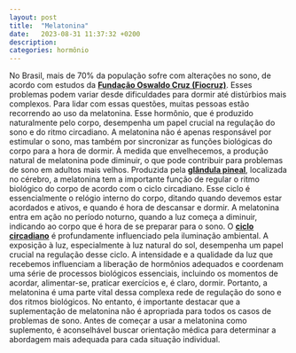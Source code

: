```yaml
---
layout: post
title:  "Melatonina"
date:   2023-08-31 11:37:32 +0200
description: 
categories: hormônio
---
```

No Brasil, mais de 70% da população sofre com alterações no sono, de acordo com estudos da **[Fundação Oswaldo Cruz (Fiocruz)](https://portal.fiocruz.br/)**. Esses problemas podem variar desde dificuldades para dormir até distúrbios mais complexos. Para lidar com essas questões, muitas pessoas estão recorrendo ao uso da melatonina. Esse hormônio, que é produzido naturalmente pelo corpo, desempenha um papel crucial na regulação do sono e do ritmo circadiano.
A melatonina não é apenas responsável por estimular o sono, mas também por sincronizar as funções biológicas do corpo para a hora de dormir. À medida que envelhecemos, a produção natural de melatonina pode diminuir, o que pode contribuir para problemas de sono em adultos mais velhos.
Produzida pela **[glândula pineal](https://pt.wikipedia.org/wiki/Gl%C3%A1ndula_pineal)**, localizada no cérebro, a melatonina tem a importante função de regular o ritmo biológico do corpo de acordo com o ciclo circadiano. Esse ciclo é essencialmente o relógio interno do corpo, ditando quando devemos estar acordados e ativos, e quando é hora de descansar e dormir. A melatonina entra em ação no período noturno, quando a luz começa a diminuir, indicando ao corpo que é hora de se preparar para o sono.
O **[ciclo circadiano](https://pt.wikipedia.org/wiki/Ritmo_circadiano)** é profundamente influenciado pela iluminação ambiental. A exposição à luz, especialmente à luz natural do sol, desempenha um papel crucial na regulação desse ciclo. A intensidade e a qualidade da luz que recebemos influenciam a liberação de hormônios adequados e coordenam uma série de processos biológicos essenciais, incluindo os momentos de acordar, alimentar-se, praticar exercícios e, é claro, dormir.
Portanto, a melatonina é uma parte vital dessa complexa rede de regulação do sono e dos ritmos biológicos. No entanto, é importante destacar que a suplementação de melatonina não é apropriada para todos os casos de problemas de sono. Antes de começar a usar a melatonina como suplemento, é aconselhável buscar orientação médica para determinar a abordagem mais adequada para cada situação individual.

